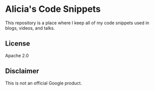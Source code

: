# Alicia's Code Snippets

This repository is a place where I keep all of my code snippets used in blogs, videos, and talks.

## License

Apache 2.0

## Disclaimer

This is not an official Google product.
